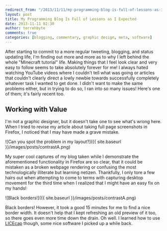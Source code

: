 ```yaml
---
redirect_from: "/2013/11/11/my-programming-blog-is-full-of-lessons-as-i-expected/"
layout: post
title: My Programming Blog Is Full of Lessons as I Expected
date: 2013-11-11 02:30
author: terrehbyte
comments: true
categories: [blogging, commentary, graphic design, meta, software]
---
```

After starting to commit to a more regular tweeting, blogging, and status updating life, I'm finding out more and more as to why I left behind the whole "Minecraft tutorial" life. Making things that I feel look clear and very easy to follow seems to take absolutely forever for me! I always hated watching YouTube videos where I couldn't tell what was going or articles that couldn't clearly direct a lowly newbie towards successfully completely whatever task I wanted to get done. I didn't want to make the same problems either, but in trying to do so, I ran into so many issues! Here's one of them; it's fairly recent too.

Working with Value
------------------

I'm not a graphic designer, but it doesn't take one to see what's wrong here. When I tried to revise my article about taking full page screenshots in Firefox, I noticed that I may have made a grave mistake.  

![Can you spot the problem in my layout?]({{ site.baseurl }}/images/posts/contrastA.png)

My super cool captures of my blog taken while I demonstrate the aforementioned functionality in Firefox are so clear, that it could be mistaken as a broken webpage rendering or confusing the most technologically illiterate but learning netizen. Thankfully, I only tore a few hairs out when attempting to come to terms with capturing desktop movement for the third time when I realized that I might have an easy fix on my hands!  

![Black borders!]({{ site.baseurl }}/images/posts/contrastA.png)

Black borders! However, it took a good 15 minutes for me to find a nice border width. It doesn't help that I kept refreshing an old preview of it too, so there goes even more time down the drain. Oh well. I learned how to use [LICEcap](http://www.cockos.com/licecap/) though, some nice software I picked up a while back.  